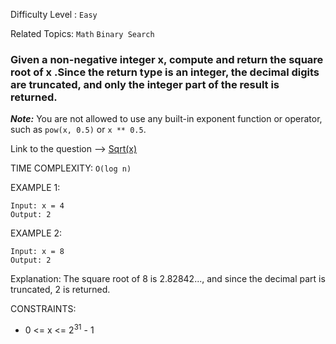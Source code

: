 Difficulty Level : `Easy`

Related Topics: `Math` `Binary Search` 
### Given a non-negative integer x, compute and return the square root of x .Since the return type is an integer, the decimal digits are truncated, and only the integer part of the result is returned.
***Note:*** You are not allowed to use any built-in exponent function or operator, such as `pow(x, 0.5)` or `x ** 0.5`.

Link to the question --> [Sqrt(x)](https://leetcode.com/problems/sqrtx/)

TIME COMPLEXITY: `O(log n)`

EXAMPLE 1:
```
Input: x = 4
Output: 2
```
EXAMPLE 2:
```
Input: x = 8
Output: 2
```
Explanation: The square root of 8 is 2.82842..., and since the decimal part is truncated, 2 is returned.
 
CONSTRAINTS:

- 0 <= x <= 2<sup>31</sup> - 1
